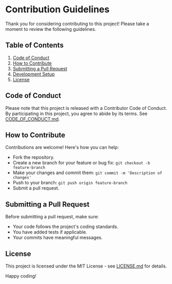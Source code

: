 # Contribution Guidelines

Thank you for considering contributing to this project! Please take a moment to review the following guidelines.

## Table of Contents

1. [Code of Conduct](#code-of-conduct)
2. [How to Contribute](#how-to-contribute)
3. [Submitting a Pull Request](#submitting-a-pull-request)
4. [Development Setup](#development-setup)
5. [License](#license)

## Code of Conduct

Please note that this project is released with a Contributor Code of Conduct. By participating in this project, you agree to abide by its terms. See [CODE_OF_CONDUCT.md](CODE_OF_CONDUCT.md).

## How to Contribute

Contributions are welcome! Here's how you can help:

- Fork the repository.
- Create a new branch for your feature or bug fix: `git checkout -b feature-branch`
- Make your changes and commit them: `git commit -m 'Description of changes'`
- Push to your branch: `git push origin feature-branch`
- Submit a pull request.

## Submitting a Pull Request

Before submitting a pull request, make sure:

- Your code follows the project's coding standards.
- You have added tests if applicable.
- Your commits have meaningful messages.


## License

This project is licensed under the MIT License - see [LICENSE.md](LICENSE.md) for details.


Happy coding!
